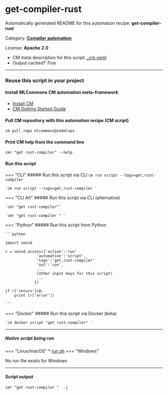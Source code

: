 # get-compiler-rust
Automatically generated README for this automation recipe: **get-compiler-rust**

Category: **[Compiler automation](..)**

License: **Apache 2.0**


* CM meta description for this script: *[_cm.yaml](https://github.com/mlcommons/cm4mlops/tree/main/script/get-compiler-rust/_cm.yaml)*
* Output cached? *True*

---
### Reuse this script in your project

#### Install MLCommons CM automation meta-framework

* [Install CM](https://docs.mlcommons.org/ck/install)
* [CM Getting Started Guide](https://docs.mlcommons.org/ck/getting-started/)

#### Pull CM repository with this automation recipe (CM script)

```cm pull repo mlcommons@cm4mlops```

#### Print CM help from the command line

````cmr "get rust-compiler" --help````

#### Run this script

=== "CLI"
    ##### Run this script via CLI
    `cm run script --tags=get,rust-compiler`

    `cm run script --tags=get,rust-compiler `

=== "CLI Alt"
    ##### Run this script via CLI (alternative)

    `cmr "get rust-compiler"`

    `cmr "get rust-compiler " `


=== "Python"
    ##### Run this script from Python


    ```python

    import cmind

    r = cmind.access({'action':'run'
                  'automation':'script',
                  'tags':'get,rust-compiler'
                  'out':'con',
                  ...
                  (other input keys for this script)
                  ...
                 })

    if r['return']>0:
        print (r['error'])

    ```


=== "Docker"
    ##### Run this script via Docker (beta)

    `cm docker script "get rust-compiler" `

___


##### Native script being run
=== "Linux/macOS"
     * [run.sh](https://github.com/mlcommons/cm4mlops/tree/main/script/get-compiler-rust/run.sh)
=== "Windows"

No run file exists for Windows
___
#### Script output
`cmr "get rust-compiler "  -j`